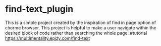 # find-text_plugin
This is a simple project created by the inspiration of find in page option of chorme browser. This project is helpful to make a user navigate within the desired block of code rather than searching the whole page.
#tutorial
https://multimentality.epizy.com/find-text
